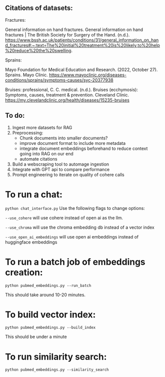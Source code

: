 ## Citations of datasets:

Fractures:

General information on hand fractures. General information on hand fractures | The British Society for Surgery of the Hand. (n.d.). https://www.bssh.ac.uk/patients/conditions/31/general_information_on_hand_fractures#:~:text=The%20initial%20treatment%20is%20likely,to%20help%20reduce%20the%20swelling.

Sprains:

Mayo Foundation for Medical Education and Research. (2022, October 27). Sprains. Mayo Clinic. https://www.mayoclinic.org/diseases-conditions/sprains/symptoms-causes/syc-20377938

Bruises:
professional, C. C. medical. (n.d.). Bruises (ecchymosis): Symptoms, causes, treatment &amp; prevention. Cleveland Clinic. https://my.clevelandclinic.org/health/diseases/15235-bruises

## To do:

1. Ingest more datasets for RAG
2. Preprocessing:
   - Chunk documents into smaller documents?
   - improve document format to include more metadata
   - integrate document embeddings beforehand to reduce context going into RAG on our end
   - automate citations
3. Build a webscraping tool to automage ingestion
4. Integrate with GPT api to compare performance
5. Prompt engineering to iterate on quality of cohere calls

# To run a chat:
`python chat_interface.py`
Use the following flags to change options:

`--use_cohere` will use cohere instead of open ai as the llm.

`--use_chroma` will use the chroma embedding db instead of a vector index

`--use_open_ai_embeddings` will use open ai embeddings instead of huggingface embeddings

# To run a batch job of embeddings creation:

`python pubmed_embeddings.py --run_batch`

This should take around 10-20 minutes.

# To build vector index:

`python pubmed_embeddings.py --build_index`

This should be under a minute

# To run similarity search:

`python pubmed_embeddings.py --similarity_search`
